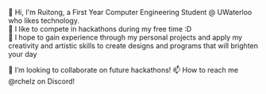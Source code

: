  👋 Hi, I'm Ruitong, a First Year Computer Engineering Student @ UWaterloo who likes technology.  
 🌱 I like to compete in hackathons during my free time :D  
 📌 I hope to gain experience through my personal projects and apply my creativity and artistic skills to create designs and programs that will brighten your day 


 💞️ I’m looking to collaborate on future hackathons! 
 📫 How to reach me @rchelz on Discord!

<!--
rachruby/rachruby is a ✨ special ✨ repository because its `README.md` (this file) appears on your GitHub profile.
You can click the Preview link to take a look at your changes.

-->
